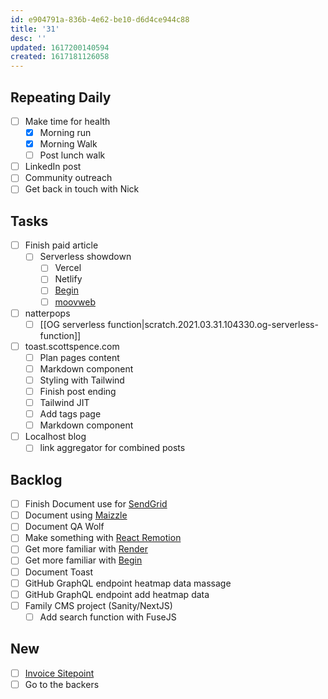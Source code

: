 ```yaml
---
id: e904791a-836b-4e62-be10-d6d4ce944c88
title: '31'
desc: ''
updated: 1617200140594
created: 1617181126058
---
```


## Repeating Daily

- [ ] Make time for health
  - [x] Morning run
  - [x] Morning Walk
  - [ ] Post lunch walk
- [ ] LinkedIn post
- [ ] Community outreach
- [ ] Get back in touch with Nick

## Tasks

- [ ] Finish paid article
  - [ ] Serverless showdown
    - [ ] Vercel
    - [ ] Netlify
    - [ ] [Begin]
    - [ ] [moovweb]
- [ ] natterpops
  - [ ] [[OG serverless function|scratch.2021.03.31.104330.og-serverless-function]]
- [ ] toast.scottspence.com
  - [ ] Plan pages content
  - [ ] Markdown component
  - [ ] Styling with Tailwind
  - [ ] Finish post ending
  - [ ] Tailwind JIT
  - [ ] Add tags page
  - [ ] Markdown component
- [ ] Localhost blog
  - [ ] link aggregator for combined posts

## Backlog

- [ ] Finish Document use for [SendGrid]
- [ ] Document using [Maizzle]
- [ ] Document QA Wolf
- [ ] Make something with [React Remotion]
- [ ] Get more familiar with [Render]
- [ ] Get more familiar with [Begin]
- [ ] Document Toast
- [ ] GitHub GraphQL endpoint heatmap data massage
- [ ] GitHub GraphQL endpoint add heatmap data
- [ ] Family CMS project (Sanity/NextJS)
  - [ ] Add search function with FuseJS

## New

- [ ] [Invoice Sitepoint]
- [ ] Go to the backers

<!-- Links -->

[react remotion]:
  https://twitter.com/JNYBGR/status/1358824089960542208
[maizzle]: https://maizzle.com/
[sendgrid]: https://app.sendgrid.com
[render]: https://render.com/
[begin]: https://begin.com/
[invoice sitepoint]: https://www.sitepoint.com/write-for-us/
[moovweb]: https://www.moovweb.com/
